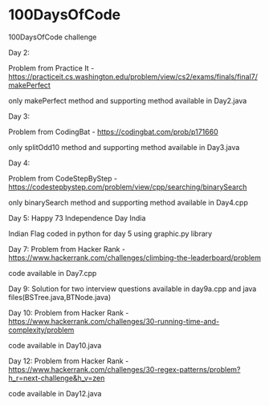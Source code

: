 # 100DaysOfCode
100DaysOfCode challenge

Day 2:

Problem from Practice It - https://practiceit.cs.washington.edu/problem/view/cs2/exams/finals/final7/makePerfect 

only makePerfect method and supporting method available in Day2.java



Day 3:

Problem from CodingBat - https://codingbat.com/prob/p171660

only splitOdd10 method and supporting method available in Day3.java

Day 4:

Problem from CodeStepByStep - https://codestepbystep.com/problem/view/cpp/searching/binarySearch

only binarySearch method and supporting method available in Day4.cpp

Day 5: Happy 73 Independence Day India

Indian Flag coded in python for day 5 using graphic.py library

Day 7:
Problem from Hacker Rank - https://www.hackerrank.com/challenges/climbing-the-leaderboard/problem

code available in Day7.cpp

Day 9:
Solution for two interview questions available in day9a.cpp and java files(BSTree.java,BTNode.java)

Day 10:
Problem from Hacker Rank - https://www.hackerrank.com/challenges/30-running-time-and-complexity/problem

code available in Day10.java

Day 12:
Problem from Hacker Rank - https://www.hackerrank.com/challenges/30-regex-patterns/problem?h_r=next-challenge&h_v=zen

code available in Day12.java
